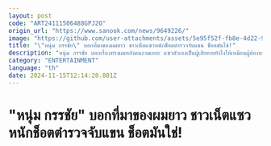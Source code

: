 ```yaml
---
layout: post
code: "ART24111506488GPJ2O"
origin_url: "https://www.sanook.com/news/9649226/"
image: "https://github.com/user-attachments/assets/5e95f52f-fb8e-4d22-9fd3-a8395f48a1c3"
title: "\"หนุ่ม กรรชัย\" บอกที่มาของผมยาว ชาวเน็ตแซวหนักช็อตตำรวจจับแขน ช็อตมันใช่!"
description: "หนุ่ม กรรชัย บอกเรื่องทรงผมหลังคนถามเยอะ แซวตัวเองเป็นผู้เสียหายยังไงให้เหมือนผู้ต้องหา "
category: "ENTERTAINMENT"
language: "th"
date: 2024-11-15T12:14:28.801Z
---
```


# "หนุ่ม กรรชัย" บอกที่มาของผมยาว ชาวเน็ตแซวหนักช็อตตำรวจจับแขน ช็อตมันใช่!